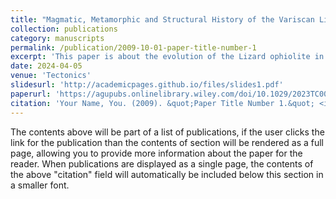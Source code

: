 ```yaml
---
title: "Magmatic, Metamorphic and Structural History of the Variscan Lizard Ophiolite and Metamorphic Sole, Cornwall, UK"
collection: publications
category: manuscripts
permalink: /publication/2009-10-01-paper-title-number-1
excerpt: 'This paper is about the evolution of the Lizard ophiolite in southwest England, and what is means for the onset of the Variscan orogeny.'
date: 2024-04-05
venue: 'Tectonics'
slidesurl: 'http://academicpages.github.io/files/slides1.pdf'
paperurl: 'https://agupubs.onlinelibrary.wiley.com/doi/10.1029/2023TC008187'
citation: 'Your Name, You. (2009). &quot;Paper Title Number 1.&quot; <i>Journal 1</i>. 1(1).'
---
```


The contents above will be part of a list of publications, if the user clicks the link for the publication than the contents of section will be rendered as a full page, allowing you to provide more information about the paper for the reader. When publications are displayed as a single page, the contents of the above "citation" field will automatically be included below this section in a smaller font.
